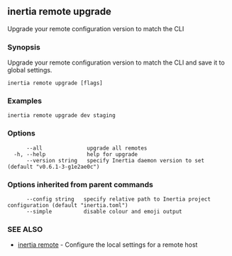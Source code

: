 ## inertia remote upgrade

Upgrade your remote configuration version to match the CLI

### Synopsis

Upgrade your remote configuration version to match the CLI and save it to global settings.

```
inertia remote upgrade [flags]
```

### Examples

```
inertia remote upgrade dev staging
```

### Options

```
      --all              upgrade all remotes
  -h, --help             help for upgrade
      --version string   specify Inertia daemon version to set (default "v0.6.1-3-g1e2ae0c")
```

### Options inherited from parent commands

```
      --config string   specify relative path to Inertia project configuration (default "inertia.toml")
      --simple          disable colour and emoji output
```

### SEE ALSO

* [inertia remote](inertia_remote.md)	 - Configure the local settings for a remote host

